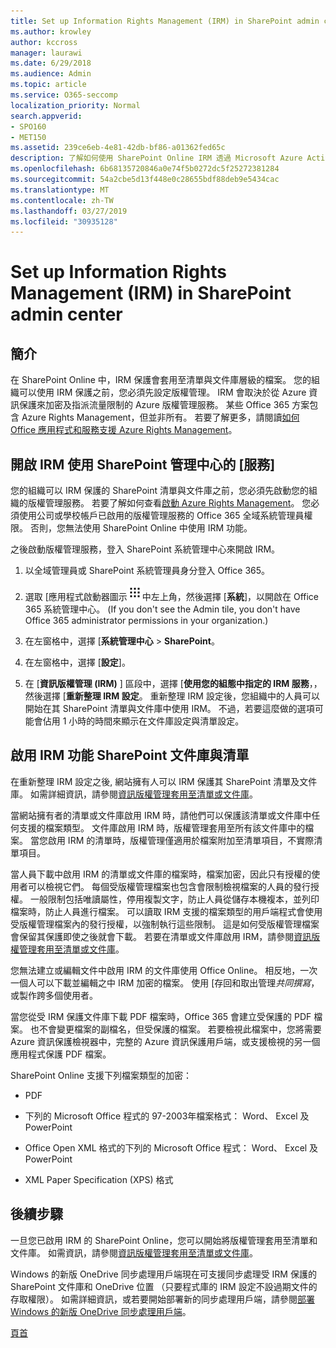 ```yaml
---
title: Set up Information Rights Management (IRM) in SharePoint admin center
ms.author: krowley
author: kccross
manager: laurawi
ms.date: 6/29/2018
ms.audience: Admin
ms.topic: article
ms.service: O365-seccomp
localization_priority: Normal
search.appverid:
- SPO160
- MET150
ms.assetid: 239ce6eb-4e81-42db-bf86-a01362fed65c
description: 了解如何使用 SharePoint Online IRM 透過 Microsoft Azure Active Directory Rights Management Services (RMS) 來保護 SharePoint 清單與文件庫。
ms.openlocfilehash: 6b68135720846a0e74f5b0272dc5f25272381284
ms.sourcegitcommit: 54a2cbe5d13f448e0c28655bdf88deb9e5434cac
ms.translationtype: MT
ms.contentlocale: zh-TW
ms.lasthandoff: 03/27/2019
ms.locfileid: "30935128"
---
```

# <a name="set-up-information-rights-management-irm-in-sharepoint-admin-center"></a>Set up Information Rights Management (IRM) in SharePoint admin center

## <a name="introduction"></a>簡介

在 SharePoint Online 中，IRM 保護會套用至清單與文件庫層級的檔案。 您的組織可以使用 IRM 保護之前，您必須先設定版權管理。 IRM 會取決於從 Azure 資訊保護來加密及指派流量限制的 Azure 版權管理服務。 某些 Office 365 方案包含 Azure Rights Management，但並非所有。 若要了解更多，請閱讀[如何 Office 應用程式和服務支援 Azure Rights Management](https://docs.microsoft.com/azure/information-protection/understand-explore/office-apps-services-support)。
  
## <a name="turn-on-irm-service-using-sharepoint-admin-center"></a>開啟 IRM 使用 SharePoint 管理中心的 [服務]

您的組織可以 IRM 保護的 SharePoint 清單與文件庫之前，您必須先啟動您的組織的版權管理服務。 若要了解如何查看[啟動 Azure Rights Management](https://docs.microsoft.com/information-protection/deploy-use/activate-service)。 您必須使用公司或學校帳戶已啟用的版權管理服務的 Office 365 全域系統管理員權限。 否則，您無法使用 SharePoint Online 中使用 IRM 功能。
  
之後啟動版權管理服務，登入 SharePoint 系統管理中心來開啟 IRM。
  
1. 以全域管理員或 SharePoint 系統管理員身分登入 Office 365。
    
2. 選取 [應用程式啟動器圖示![Office 365 中的應用程式啟動器圖示](media/e5aee650-c566-4100-aaad-4cc2355d909f.png)中左上角，然後選擇 [**系統**]，以開啟在 Office 365 系統管理中心。 (If you don't see the Admin tile, you don't have Office 365 administrator permissions in your organization.) 
    
3. 在左窗格中，選擇 [**系統管理中心** \> **SharePoint**。
    
4. 在左窗格中，選擇 [**設定**]。
    
5. 在 [**資訊版權管理 (IRM)** ] 區段中，選擇 [**使用您的組態中指定的 IRM 服務**，，然後選擇 [**重新整理 IRM 設定**。 重新整理 IRM 設定後，您組織中的人員可以開始在其 SharePoint 清單與文件庫中使用 IRM。 不過，若要這麼做的選項可能會佔用 1 小時的時間來顯示在文件庫設定與清單設定。
    
## <a name="irm-enable-sharepoint-document-libraries-and-lists"></a>啟用 IRM 功能 SharePoint 文件庫與清單
<a name="__toc220831191"> </a>

在重新整理 IRM 設定之後, 網站擁有人可以 IRM 保護其 SharePoint 清單及文件庫。 如需詳細資訊，請參閱[資訊版權管理套用至清單或文件庫](apply-irm-to-a-list-or-library.md)。
  
當網站擁有者的清單或文件庫啟用 IRM 時，請他們可以保護該清單或文件庫中任何支援的檔案類型。 文件庫啟用 IRM 時，版權管理套用至所有該文件庫中的檔案。 當您啟用 IRM 的清單時，版權管理僅適用於檔案附加至清單項目，不實際清單項目。
  
當人員下載中啟用 IRM 的清單或文件庫的檔案時，檔案加密，因此只有授權的使用者可以檢視它們。 每個受版權管理檔案也包含會限制檢視檔案的人員的發行授權。 一般限制包括唯讀屬性，停用複製文字，防止人員從儲存本機複本，並列印檔案時，防止人員進行檔案。 可以讀取 IRM 支援的檔案類型的用戶端程式會使用受版權管理檔案內的發行授權，以強制執行這些限制。 這是如何受版權管理檔案會保留其保護即使之後就會下載。 若要在清單或文件庫啟用 IRM，請參閱[資訊版權管理套用至清單或文件庫](apply-irm-to-a-list-or-library.md)。
  
您無法建立或編輯文件中啟用 IRM 的文件庫使用 Office Online。 相反地，一次一個人可以下載並編輯之中 IRM 加密的檔案。 使用 [存回和取出管理*共同撰寫*，或製作跨多個使用者。 
  
當您從受 IRM 保護文件庫下載 PDF 檔案時，Office 365 會建立受保護的 PDF 檔案。 也不會變更檔案的副檔名，但受保護的檔案。 若要檢視此檔案中，您將需要 Azure 資訊保護檢視器中，完整的 Azure 資訊保護用戶端，或支援檢視的另一個應用程式保護 PDF 檔案。 
  
SharePoint Online 支援下列檔案類型的加密：
  
- PDF
    
- 下列的 Microsoft Office 程式的 97-2003年檔案格式： Word、 Excel 及 PowerPoint
    
- Office Open XML 格式的下列的 Microsoft Office 程式： Word、 Excel 及 PowerPoint
    
- XML Paper Specification (XPS) 格式
    
## <a name="next-steps"></a>後續步驟
<a name="__toc220831191"> </a>

一旦您已啟用 IRM 的 SharePoint Online，您可以開始將版權管理套用至清單和文件庫。 如需資訊，請參閱[資訊版權管理套用至清單或文件庫](apply-irm-to-a-list-or-library.md)。
  
Windows 的新版 OneDrive 同步處理用戶端現在可支援同步處理受 IRM 保護的 SharePoint 文件庫和 OneDrive 位置 （只要程式庫的 IRM 設定不設過期文件的存取權限）。 如需詳細資訊，或若要開始部署新的同步處理用戶端，請參閱[部署 Windows 的新版 OneDrive 同步處理用戶端](https://support.office.com/article/3f3a511c-30c6-404a-98bf-76f95c519668)。
  
[頁首](#introduction)  

